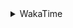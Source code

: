 <details>
 <summary>WakaTime</summary>

<!--START_SECTION:waka-->
![Profile Views](http://img.shields.io/badge/Profile%20Views-5-blue)

**🐱 My Github Data** 

> 🏆 337 Contributions in the Year 2021
 > 
> 📦 254.9 kB Used in Github's Storage 
 > 
> 🚫 Not Opted to Hire
 > 
> 📜 42 Public Repositories 
 > 
> 🔑 1 Private Repository 
 > 
**I'm a Night 🦉** 

```text
🌞 Morning    25 commits     ██░░░░░░░░░░░░░░░░░░░░░░░   8.45% 
🌆 Daytime    115 commits    █████████░░░░░░░░░░░░░░░░   38.85% 
🌃 Evening    121 commits    ██████████░░░░░░░░░░░░░░░   40.88% 
🌙 Night      35 commits     ███░░░░░░░░░░░░░░░░░░░░░░   11.82%

```
📅 **I'm Most Productive on Monday** 

```text
Monday       54 commits     ████░░░░░░░░░░░░░░░░░░░░░   18.24% 
Tuesday      47 commits     ████░░░░░░░░░░░░░░░░░░░░░   15.88% 
Wednesday    39 commits     ███░░░░░░░░░░░░░░░░░░░░░░   13.18% 
Thursday     45 commits     ███░░░░░░░░░░░░░░░░░░░░░░   15.2% 
Friday       36 commits     ███░░░░░░░░░░░░░░░░░░░░░░   12.16% 
Saturday     41 commits     ███░░░░░░░░░░░░░░░░░░░░░░   13.85% 
Sunday       34 commits     ██░░░░░░░░░░░░░░░░░░░░░░░   11.49%

```


📊 **This Week I Spent My Time On** 

```text
⌚︎ Time Zone: Asia/Shanghai

💬 Programming Languages: 
Go                       19 hrs 2 mins       █████████████████░░░░░░░░   71.34% 
Rust                     4 hrs 4 mins        ███░░░░░░░░░░░░░░░░░░░░░░   15.27% 
YAML                     1 hr 8 mins         █░░░░░░░░░░░░░░░░░░░░░░░░   4.28% 
Other                    34 mins             ░░░░░░░░░░░░░░░░░░░░░░░░░   2.16% 
Protocol Buffer          30 mins             ░░░░░░░░░░░░░░░░░░░░░░░░░   1.89%

🔥 Editors: 
VS Code                  26 hrs 41 mins      █████████████████████████   100.0%

🐱‍💻 Projects: 
matcloud                 16 hrs 58 mins      ████████████████░░░░░░░░░   63.57% 
hello-rust               4 hrs 4 mins        ███░░░░░░░░░░░░░░░░░░░░░░   15.27% 
leetcode                 2 hrs 1 min         ██░░░░░░░░░░░░░░░░░░░░░░░   7.58% 
Unknown Project          1 hr 44 mins        █░░░░░░░░░░░░░░░░░░░░░░░░   6.5% 
go-nmap                  1 hr 27 mins        █░░░░░░░░░░░░░░░░░░░░░░░░   5.49%

💻 Operating System: 
Linux                    24 hrs 22 mins      ██████████████████████░░░   91.29% 
Windows                  2 hrs 19 mins       ██░░░░░░░░░░░░░░░░░░░░░░░   8.71%

```

**I Mostly Code in Go** 

```text
Go                       14 repos            ███████████░░░░░░░░░░░░░░   43.75% 
Java                     9 repos             ███████░░░░░░░░░░░░░░░░░░   28.12% 
Python                   2 repos             █░░░░░░░░░░░░░░░░░░░░░░░░   6.25% 
Vue                      2 repos             █░░░░░░░░░░░░░░░░░░░░░░░░   6.25% 
HTML                     2 repos             █░░░░░░░░░░░░░░░░░░░░░░░░   6.25%

```


**Timeline**

![Chart not found](https://raw.githubusercontent.com/MaoLongLong/MaoLongLong/main/charts/bar_graph.png) 


 Last Updated on 03/08/2021
<!--END_SECTION:waka-->

</details>
